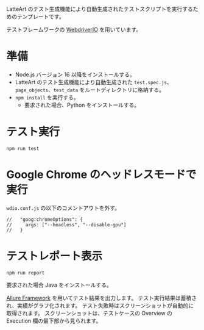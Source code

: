 LatteArt のテスト生成機能により自動生成されたテストスクリプトを実行するためのテンプレートです。

テストフレームワークの [WebdriverIO](https://webdriver.io/) を用いています。

# 準備

- Node.js バージョン 16 以降をインストールする。
- LatteArt のテスト生成機能により自動生成された `test.spec.js`、`page_objects`、`test_data` をルートディレクトリに格納する。
- `npm install` を実行する。
  - 要求された場合、Python をインストールする。

# テスト実行

`npm run test`

# Google Chrome のヘッドレスモードで実行

`wdio.conf.js` の以下のコメントアウトを外す。

```
//   "goog:chromeOptions": {
//     args: ["--headless", "--disable-gpu"]
//   }
```

# テストレポート表示

`npm run report`

要求された場合 Java をインストールする。

[Allure Framework](http://allure.qatools.ru/) を用いてテスト結果を出力します。
テスト実行結果は蓄積され、実績がグラフ化されます。
テスト失敗時はスクリーンショットが自動的に取得されます。
スクリーンショットは、テストケースの Overview の Execution 欄の最下部から見られます。
